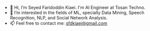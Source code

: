 - 👋 Hi, I’m Seyed Faridoddin Kiaei. 
      I'm AI Engineer at Tosan Techno.
- 👀 I’m interested in the fields of ML, specially Data Mining, Speech Recognition, NLP, and Social Network Analysis.
- 📫 Feel free to contact me: sfdkiaei@gmail.com
<!---
- 🌱 I’m currently learning ...
- 💞️ I’m looking to collaborate on ...
--->
<!---
sfdkiaei/sfdkiaei is a ✨ special ✨ repository because its `README.md` (this file) appears on your GitHub profile.
You can click the Preview link to take a look at your changes.

